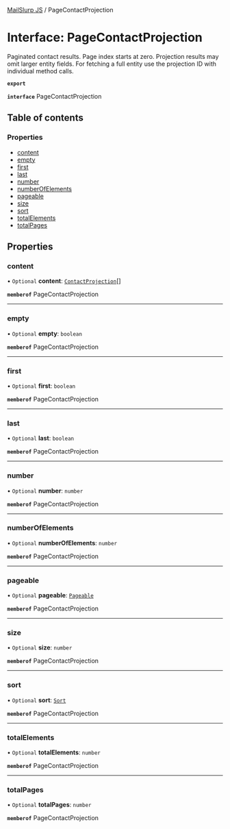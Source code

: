 [MailSlurp JS](../README.md) / PageContactProjection

# Interface: PageContactProjection

Paginated contact results. Page index starts at zero. Projection results may omit larger entity fields. For fetching a full entity use the projection ID with individual method calls.

**`export`**

**`interface`** PageContactProjection

## Table of contents

### Properties

- [content](PageContactProjection.md#content)
- [empty](PageContactProjection.md#empty)
- [first](PageContactProjection.md#first)
- [last](PageContactProjection.md#last)
- [number](PageContactProjection.md#number)
- [numberOfElements](PageContactProjection.md#numberofelements)
- [pageable](PageContactProjection.md#pageable)
- [size](PageContactProjection.md#size)
- [sort](PageContactProjection.md#sort)
- [totalElements](PageContactProjection.md#totalelements)
- [totalPages](PageContactProjection.md#totalpages)

## Properties

### content

• `Optional` **content**: [`ContactProjection`](ContactProjection.md)[]

**`memberof`** PageContactProjection

___

### empty

• `Optional` **empty**: `boolean`

**`memberof`** PageContactProjection

___

### first

• `Optional` **first**: `boolean`

**`memberof`** PageContactProjection

___

### last

• `Optional` **last**: `boolean`

**`memberof`** PageContactProjection

___

### number

• `Optional` **number**: `number`

**`memberof`** PageContactProjection

___

### numberOfElements

• `Optional` **numberOfElements**: `number`

**`memberof`** PageContactProjection

___

### pageable

• `Optional` **pageable**: [`Pageable`](Pageable.md)

**`memberof`** PageContactProjection

___

### size

• `Optional` **size**: `number`

**`memberof`** PageContactProjection

___

### sort

• `Optional` **sort**: [`Sort`](Sort.md)

**`memberof`** PageContactProjection

___

### totalElements

• `Optional` **totalElements**: `number`

**`memberof`** PageContactProjection

___

### totalPages

• `Optional` **totalPages**: `number`

**`memberof`** PageContactProjection
